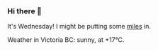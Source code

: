 ### Hi there :wave:

It's Wednesday! I might be putting some [miles](https://www.strava.com/athletes/889963) in.

Weather in Victoria BC: sunny, at +17°C.
